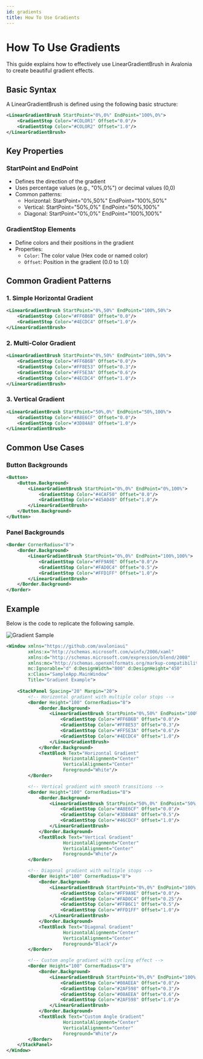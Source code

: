 ```yaml
---
id: gradients
title: How To Use Gradients
---
```



# How To Use Gradients

This guide explains how to effectively use LinearGradientBrush in Avalonia to create beautiful gradient effects.

## Basic Syntax
A LinearGradientBrush is defined using the following basic structure:

```xml
<LinearGradientBrush StartPoint="0%,0%" EndPoint="100%,0%">
    <GradientStop Color="#COLOR1" Offset="0.0"/>
    <GradientStop Color="#COLOR2" Offset="1.0"/>
</LinearGradientBrush>
```

## Key Properties

### StartPoint and EndPoint

* Defines the direction of the gradient
* Uses percentage values (e.g., "0%,0%") or decimal values (0,0)
* Common patterns:
  * Horizontal: StartPoint="0%,50%" EndPoint="100%,50%"
  * Vertical: StartPoint="50%,0%" EndPoint="50%,100%"
  * Diagonal: StartPoint="0%,0%" EndPoint="100%,100%"

### GradientStop Elements

* Define colors and their positions in the gradient
* Properties:
  * `Color`: The color value (Hex code or named color)
  * `Offset`: Position in the gradient (0.0 to 1.0)

## Common Gradient Patterns

### 1. Simple Horizontal Gradient

```xml
<LinearGradientBrush StartPoint="0%,50%" EndPoint="100%,50%">
    <GradientStop Color="#FF6B6B" Offset="0.0"/>
    <GradientStop Color="#4ECDC4" Offset="1.0"/>
</LinearGradientBrush>
```

### 2. Multi-Color Gradient

```xml
<LinearGradientBrush StartPoint="0%,50%" EndPoint="100%,50%">
    <GradientStop Color="#FF6B6B" Offset="0.0"/>
    <GradientStop Color="#FF8E53" Offset="0.3"/>
    <GradientStop Color="#FF5E3A" Offset="0.6"/>
    <GradientStop Color="#4ECDC4" Offset="1.0"/>
</LinearGradientBrush>
```

### 3. Vertical Gradient

```xml
<LinearGradientBrush StartPoint="50%,0%" EndPoint="50%,100%">
    <GradientStop Color="#A8E6CF" Offset="0.0"/>
    <GradientStop Color="#3D84A8" Offset="1.0"/>
</LinearGradientBrush>
```

## Common Use Cases

### Button Backgrounds

```xml
<Button>
    <Button.Background>
        <LinearGradientBrush StartPoint="0%,0%" EndPoint="0%,100%">
            <GradientStop Color="#4CAF50" Offset="0.0"/>
            <GradientStop Color="#45A049" Offset="1.0"/>
        </LinearGradientBrush>
    </Button.Background>
</Button>
```

### Panel Backgrounds

```xml
<Border CornerRadius="8">
    <Border.Background>
        <LinearGradientBrush StartPoint="0%,0%" EndPoint="100%,100%">
            <GradientStop Color="#FF9A9E" Offset="0.0"/>
            <GradientStop Color="#FAD0C4" Offset="0.5"/>
            <GradientStop Color="#FFD1FF" Offset="1.0"/>
        </LinearGradientBrush>
    </Border.Background>
</Border>
```

## Example 

Below is the code to replicate the following sample. 

![Gradient Sample](../../../../../../static/img/guides/gradients/gradients.png)

```xml
<Window xmlns="https://github.com/avaloniaui"
        xmlns:x="http://schemas.microsoft.com/winfx/2006/xaml"
        xmlns:d="http://schemas.microsoft.com/expression/blend/2008"
        xmlns:mc="http://schemas.openxmlformats.org/markup-compatibility/2006"
        mc:Ignorable="d" d:DesignWidth="800" d:DesignHeight="450"
        x:Class="SampleApp.MainWindow"
        Title="Gradient Example">
        
    <StackPanel Spacing="20" Margin="20">
        <!-- Horizontal gradient with multiple color stops -->
        <Border Height="100" CornerRadius="8">
            <Border.Background>
                <LinearGradientBrush StartPoint="0%,50%" EndPoint="100%,50%">
                    <GradientStop Color="#FF6B6B" Offset="0.0"/>
                    <GradientStop Color="#FF8E53" Offset="0.3"/>
                    <GradientStop Color="#FF5E3A" Offset="0.6"/>
                    <GradientStop Color="#4ECDC4" Offset="1.0"/>
                </LinearGradientBrush>
            </Border.Background>
            <TextBlock Text="Horizontal Gradient"
                     HorizontalAlignment="Center"
                     VerticalAlignment="Center"
                     Foreground="White"/>
        </Border>

        <!-- Vertical gradient with smooth transitions -->
        <Border Height="100" CornerRadius="8">
            <Border.Background>
                <LinearGradientBrush StartPoint="50%,0%" EndPoint="50%,100%">
                    <GradientStop Color="#A8E6CF" Offset="0.0"/>
                    <GradientStop Color="#3D84A8" Offset="0.5"/>
                    <GradientStop Color="#46CDCF" Offset="1.0"/>
                </LinearGradientBrush>
            </Border.Background>
            <TextBlock Text="Vertical Gradient"
                     HorizontalAlignment="Center"
                     VerticalAlignment="Center"
                     Foreground="White"/>
        </Border>

        <!-- Diagonal gradient with multiple stops -->
        <Border Height="100" CornerRadius="8">
            <Border.Background>
                <LinearGradientBrush StartPoint="0%,0%" EndPoint="100%,100%">
                    <GradientStop Color="#FF9A9E" Offset="0.0"/>
                    <GradientStop Color="#FAD0C4" Offset="0.25"/>
                    <GradientStop Color="#FFB6C1" Offset="0.5"/>
                    <GradientStop Color="#FFD1FF" Offset="1.0"/>
                </LinearGradientBrush>
            </Border.Background>
            <TextBlock Text="Diagonal Gradient"
                     HorizontalAlignment="Center"
                     VerticalAlignment="Center"
                     Foreground="Black"/>
        </Border>

        <!-- Custom angle gradient with cycling effect -->
        <Border Height="100" CornerRadius="8">
            <Border.Background>
                <LinearGradientBrush StartPoint="0%,0%" EndPoint="100%,50%">
                    <GradientStop Color="#08AEEA" Offset="0.0"/>
                    <GradientStop Color="#2AF598" Offset="0.3"/>
                    <GradientStop Color="#08AEEA" Offset="0.6"/>
                    <GradientStop Color="#2AF598" Offset="1.0"/>
                </LinearGradientBrush>
            </Border.Background>
            <TextBlock Text="Custom Angle Gradient"
                     HorizontalAlignment="Center"
                     VerticalAlignment="Center"
                     Foreground="White"/>
        </Border>
    </StackPanel>
</Window>
```